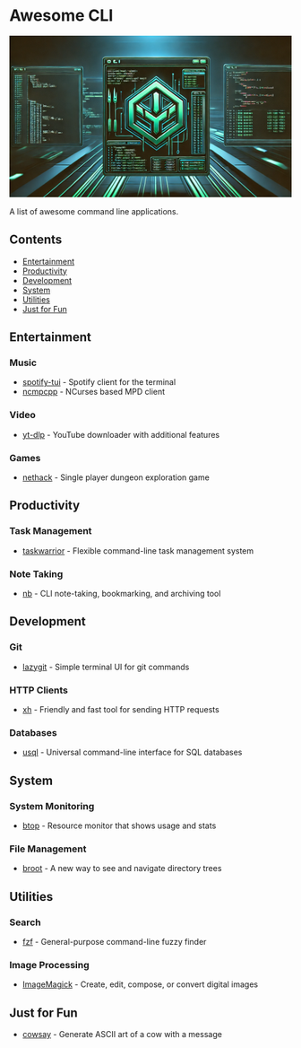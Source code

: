 # Awesome CLI

<p align="center">
  <img src="./static/cli.webp" alt="Awesome CLI Apps" width="600">
</p>

A list of awesome command line applications.

## Contents

- [Entertainment](#entertainment)
- [Productivity](#productivity)
- [Development](#development)
- [System](#system)
- [Utilities](#utilities)
- [Just for Fun](#just-for-fun)

## Entertainment

### Music

- [spotify-tui](https://github.com/Rigellute/spotify-tui) - Spotify client for the terminal
- [ncmpcpp](https://github.com/ncmpcpp/ncmpcpp) - NCurses based MPD client

### Video

- [yt-dlp](https://github.com/yt-dlp/yt-dlp) - YouTube downloader with additional features

### Games

- [nethack](https://github.com/NetHack/NetHack) - Single player dungeon exploration game

## Productivity

### Task Management

- [taskwarrior](https://taskwarrior.org/) - Flexible command-line task management system

### Note Taking

- [nb](https://github.com/xwmx/nb) - CLI note-taking, bookmarking, and archiving tool

## Development

### Git

- [lazygit](https://github.com/jesseduffield/lazygit) - Simple terminal UI for git commands

### HTTP Clients

- [xh](https://github.com/ducaale/xh) - Friendly and fast tool for sending HTTP requests

### Databases

- [usql](https://github.com/xo/usql) - Universal command-line interface for SQL databases

## System

### System Monitoring

- [btop](https://github.com/aristocratos/btop) - Resource monitor that shows usage and stats

### File Management

- [broot](https://github.com/Canop/broot) - A new way to see and navigate directory trees

## Utilities

### Search

- [fzf](https://github.com/junegunn/fzf) - General-purpose command-line fuzzy finder

### Image Processing

- [ImageMagick](https://imagemagick.org/) - Create, edit, compose, or convert digital images

## Just for Fun

- [cowsay](https://github.com/piuccio/cowsay) - Generate ASCII art of a cow with a message
